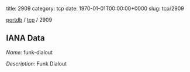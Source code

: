 title: 2909
category: tcp
date: 1970-01-01T00:00:00+0000
slug: tcp/2909

[portdb](/) / [tcp](/category/tcp.html) / 2909


## IANA Data

_Name:_ funk-dialout

_Description:_ Funk Dialout

